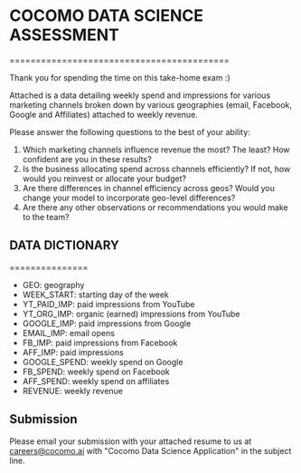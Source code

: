 # COCOMO DATA SCIENCE ASSESSMENT
==========================================

Thank you for spending the time on this take-home exam :)

Attached is a data detailing weekly spend and impressions for various marketing channels broken down by various geographies (email, Facebook, Google and Affiliates) attached to weekly revenue.

Please answer the following questions to the best of your ability:

1. Which marketing channels influence revenue the most? The least? How confident are you in these results?
2. Is the business allocating spend across channels efficiently? If not, how would you reinvest or allocate your budget?
3. Are there differences in channel efficiency across geos? Would you change your model to incorporate geo-level differences?
4. Are there any other observations or recommendations you would make to the team?

## DATA DICTIONARY
===============
- GEO: geography
- WEEK_START: starting day of the week
- YT_PAID_IMP: paid impressions from YouTube
- YT_ORG_IMP: organic (earned) impressions from YouTube
- GOOGLE_IMP: paid impressions from Google
- EMAIL_IMP: email opens
- FB_IMP: paid impressions from Facebook
- AFF_IMP: paid impressions
- GOOGLE_SPEND: weekly spend on Google
- FB_SPEND: weekly spend on Facebook
- AFF_SPEND: weekly spend on affiliates
- REVENUE: weekly revenue

## Submission 

Please email your submission with your attached resume to us at careers@cocomo.ai with "Cocomo Data Science Application" in the subject line. 
